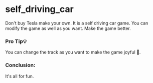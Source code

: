 # self_driving_car
Don't buy Tesla make your own. It is a self driving car game. You can modify the game as well as you want. Make the game better. 

### Pro Tip💡
You can change the track as you want to make the game joyful 🙂.

### Conclusion:
It's all for fun.

